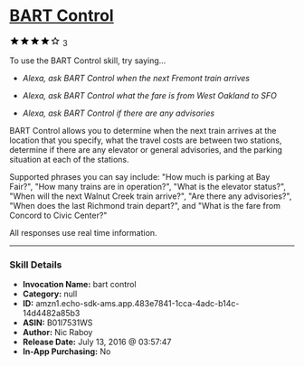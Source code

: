 # [BART Control](http://alexa.amazon.com/#skills/amzn1.echo-sdk-ams.app.483e7841-1cca-4adc-b14c-14d4482a85b3)
![4 stars](../../images/ic_star_black_18dp_1x.png)![4 stars](../../images/ic_star_black_18dp_1x.png)![4 stars](../../images/ic_star_black_18dp_1x.png)![4 stars](../../images/ic_star_black_18dp_1x.png)![4 stars](../../images/ic_star_border_black_18dp_1x.png) 3

To use the BART Control skill, try saying...

* *Alexa, ask BART Control when the next Fremont train arrives*

* *Alexa, ask BART Control what the fare is from West Oakland to SFO*

* *Alexa, ask BART Control if there are any advisories*

BART Control allows you to determine when the next train arrives at the location that you specify, what the travel costs are between two stations, determine if there are any elevator or general advisories, and the parking situation at each of the stations.

Supported phrases you can say include: "How much is parking at Bay Fair?", "How many trains are in operation?", "What is the elevator status?", "When will the next Walnut Creek train arrive?", "Are there any advisories?", "When does the last Richmond train depart?", and "What is the fare from Concord to Civic Center?"

All responses use real time information.

***

### Skill Details

* **Invocation Name:** bart control
* **Category:** null
* **ID:** amzn1.echo-sdk-ams.app.483e7841-1cca-4adc-b14c-14d4482a85b3
* **ASIN:** B01I7531WS
* **Author:** Nic Raboy
* **Release Date:** July 13, 2016 @ 03:57:47
* **In-App Purchasing:** No
